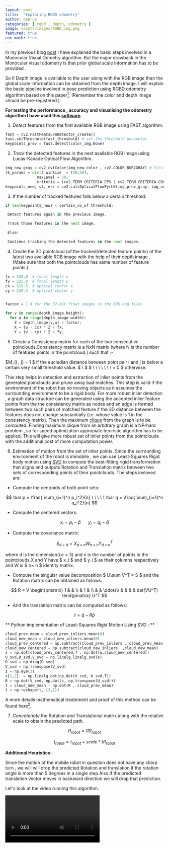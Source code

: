 ```yaml
---
layout: post
title:  "Exploring RGBD odometry"
author: debrup
categories: [ rgbd , depth, odometry ]
image: assets/images/RGBD_img.png
featured: true
use_math: true
---
```


In my previous blog [post](https://dattadebrup.github.io/monocular/inertial/odometry/2018/07/23/Monocular-Visual-and-Inertial-Odometry.html) I have explained the basic steps involved in a Monocular Visual Odmetry algorithm. But the major drawback in the Monocular visual odometry is that prior global scale information has to be provided . 

So if Depth image is available to the user along with the RGB image then the global scale information can be obtained from the depth image. I will explain the basic pipeline involved in pose prediction using RGBD odometry algorithm based on this paper[^2].
(Remember the color and depth image should be pre-registered.)

**For testing the performance , accuracy and visualising the odometry algorithm I have used this [software](https://dattadebrup.github.io/rgbd/evaluator/2018/07/20/TUM-RGBD-evaluator-software.html).**

1) *Detect* features from the first available RGB image using FAST algorithm.


```python
fast = cv2.FastFeatsureDetector_create()
fast.setThreshold(fast_threshold) # set the threshold parameter
keypoints_prev = fast.detect(color_img,None)
```

2) *Track* the detected features in the next available RGB image using Lucas-Kanade Optical Flow Algorithm.


```python
img_new_gray = cv2.cvtColor(img_new_color , cv2.COLOR_BGR2GRAY) # first grayscale the image
lk_params = dict( winSize  = (50,50),
              maxLevel = 30,
              criteria = (cv2.TERM_CRITERIA_EPS | cv2.TERM_CRITERIA_COUNT, 10, 0.03)) # mention the Optical Flow Algorithm parameters
keypoints_new, st, err = cv2.calcOpticalFlowPyrLK(img_prev_gray, img_new_gray, keypoints_prev, None, **lk_params)
```



3) If the number of tracked features falls below a certain threshold:


```python
if len(keypoints_new) < certain_no_of threshold:
```
```python
 Detect features again in the previous image.

 Track those features in the next image.

 Else:

 Continue tracking the detected features in the next images.
```


4) Create the 3D pointcloud (of the tracked/detected feature points) of the latest two available RGB image with the help of their depth image . (Make sure that both the pointclouds has same number of feature points.)


```python
fx = 525.0  # focal length x
fy = 525.0  # focal length y
cx = 319.5  # optical center x
cy = 239.5  # optical center y


factor = 1 # for the 32-bit float images in the ROS bag files

for v in range(depth_image.height):
  for u in range(depth_image.width):
    Z = depth_image[v,u] / factor;
    X = (u - cx) * Z / fx;
    Y = (v - cy) * Z / fy;
```

5) Create a Consistency matrix for each of the two consecutive poinclouds.Consistency matrix is a NxN matrix (where N is the number of features points in the pointcloud.) such that :-

$M_{i , j}   =  1   $ if the eucledian distance between point pair i and j is below a certain very small threshold value.
$ \\ $
$ \ \ \ \ \ \ \ =   0  $  otherwise.

This step helps in detection and extraction of inlier points from the generated poinclouds and prune away bad matches. This step is valid if the environment of the robot has no moving objects as it assumes the surrounding environment to be a rigid body. For more robust inlier detection , a graph data structure can be generated using the accepted inlier feature points from the the consistency matrix as nodes and an edge is formed between two such pairs of matched feature if the 3D distance between the features does not change substantially (i.e. whose value is 1 in the consistency matrix). Then the maximum [clique](https://en.wikipedia.org/wiki/Clique_(graph_theory)) from the graph is to be computed. Finding maximum clique from an arbitrary graph is a NP-hard problem , so for speed optimization appropiate heuristic algorithm has to be applied. This will give more robust set of inlier points from the pointclouds with the additional cost of more computation power.

6) Estimation of motion from the set of inlier points. Since the surrounding environment of the robot is immobile , we can use Least-Squares Rigid body motion using [SVD](https://en.wikipedia.org/wiki/Singular-value_decomposition) to compute the best-fitting rigid transformation that aligns and outputs Rotation and Translation matrix between two sets of corresponding points of their pointclouds. The steps invloved are:

  * Compute the centroids of both point sets:

$$
\bar p = \frac{ \sum_{i=1}^n p_i^2}{n}  \ \ \ \ \   \bar q = \frac{ \sum_{i=1}^n q_i^2}{n} 
$$

  * Compute the centered vectors:

$$
x_i = p_i - \bar p \ \ \ \ \ \  y_i = q_i - \bar q
$$

  * Compute the covariance matrix:

$$
S_{d×d}= X_{d×n}W_{n× n}Y_ {d×n}^ T
$$

where d is the dimension(i.e = 3) and n is the number of points in the pointclouds.X and Y have $ x_i $ and $ y_i $ as their columns respectively and W is $ n× n $ identity matrix.

 * Compute the singular value decomposition $ U\sum V^T = S $ and the Rotation matrix can be obtained as follows:

$$
R  = V 
  \begin{pmatrix}
    1 &  &  \\
     & 1 &  \\
    &  & \ddots\\
    & &  &  & det(VU^T)
    \end{pmatrix}
U^T
$$

 * And the translation matrix can be computed as follows:

 $$
t= \bar q - R \bar p
$$

** Python  implementation of Least-Squares Rigid Motion Using SVD : **


```python 
cloud_prev_mean = cloud_prev_inliers.mean(0)
cloud_new_mean = cloud_new_inliers.mean(0)
cloud_prev_centered = np.subtract(cloud_prev_inliers , cloud_prev_mean)
cloud_new_centered = np.subtract(cloud_new_inliers  ,cloud_new_mean)
s = np.dot(cloud_prev_centered.T , np.dot(w,cloud_new_centered))
U_svd,D_svd,V_svd = np.linalg.linalg.svd(s)
D_svd = np.diag(D_svd)
V_svd = np.transpose(V_svd)
z = np.eye(3)
z[2,2]  = np.linalg.det(np.dot(V_svd, U_svd.T))
R = np.dot(V_svd, np.dot(z, np.transpose(U_svd)))
t = cloud_new_mean - np.dot(R , cloud_prev_mean)
t = np.reshape(t, (3,1))
```


A more details mathematical treatement and proof of this method can be found here[^1].

7) *Concatenate* the Rotation and Translational matrix along with the relative scale to obtain the predicted path.

$$
R_{robot} = RR_{robot} 
$$

$$
t_{robot} = t_{robot} + scale * tR_{robot}
$$


**Additional Heuristics:**

Since the motion of the mobile robot in question does not have any sharp turn , we will will drop the predicted Rotation and translation if the rotation angle is more than 5 degrees in a single step.Also if the predicted translation vector moves in backward direction we will drop that prediction.

Let's look at the video running this algorithm.


<video>


This is definitely not a robust RGBD odometry algorithm but it will give you a basic idea about the primary steps involved in a RGBD odometry algorithm.
A state-of-the-art and robust algorithm for RGBD odometry is implemented within OpenCV library[^3]. I will try to implement this and explain about it in my next blog post.


###References:-

[^1]: [Least-Squares Rigid Motion Using SVD](https://igl.ethz.ch/projects/ARAP/svd_rot.pdf)
[^2]: [Visual Odometry and Mapping for Autonomous
Flight Using an RGB-D Camera](https://link.springer.com/chapter/10.1007/978-3-319-29363-9_14)

[^3]: [RgbdOdometry Class Reference](https://docs.opencv.org/3.4/d0/d60/classcv_1_1rgbd_1_1RgbdOdometry.html)